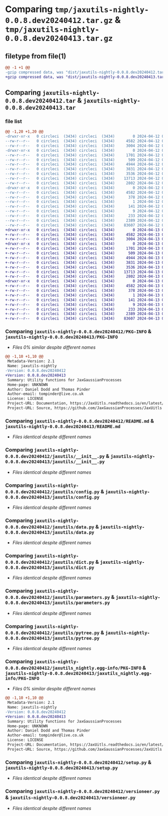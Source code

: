 # Comparing `tmp/jaxutils-nightly-0.0.8.dev20240412.tar.gz` & `tmp/jaxutils-nightly-0.0.8.dev20240413.tar.gz`

## filetype from file(1)

```diff
@@ -1 +1 @@
-gzip compressed data, was "dist/jaxutils-nightly-0.0.8.dev20240412.tar", last modified: Fri Apr 12 00:06:29 2024, max compression
+gzip compressed data, was "dist/jaxutils-nightly-0.0.8.dev20240413.tar", last modified: Sat Apr 13 00:06:31 2024, max compression
```

## Comparing `jaxutils-nightly-0.0.8.dev20240412.tar` & `jaxutils-nightly-0.0.8.dev20240413.tar`

### file list

```diff
@@ -1,20 +1,20 @@
-drwxr-xr-x   0 circleci  (3434) circleci  (3434)        0 2024-04-12 00:06:29.908069 jaxutils-nightly-0.0.8.dev20240412/
--rw-r--r--   0 circleci  (3434) circleci  (3434)     4582 2024-04-12 00:06:29.908069 jaxutils-nightly-0.0.8.dev20240412/PKG-INFO
--rw-r--r--   0 circleci  (3434) circleci  (3434)     3004 2024-04-12 00:06:23.000000 jaxutils-nightly-0.0.8.dev20240412/README.md
-drwxr-xr-x   0 circleci  (3434) circleci  (3434)        0 2024-04-12 00:06:29.908069 jaxutils-nightly-0.0.8.dev20240412/jaxutils/
--rw-r--r--   0 circleci  (3434) circleci  (3434)     1701 2024-04-12 00:06:23.000000 jaxutils-nightly-0.0.8.dev20240412/jaxutils/__init__.py
--rw-r--r--   0 circleci  (3434) circleci  (3434)      509 2024-04-12 00:06:29.908069 jaxutils-nightly-0.0.8.dev20240412/jaxutils/_version.py
--rw-r--r--   0 circleci  (3434) circleci  (3434)     4944 2024-04-12 00:06:23.000000 jaxutils-nightly-0.0.8.dev20240412/jaxutils/config.py
--rw-r--r--   0 circleci  (3434) circleci  (3434)     3831 2024-04-12 00:06:23.000000 jaxutils-nightly-0.0.8.dev20240412/jaxutils/data.py
--rw-r--r--   0 circleci  (3434) circleci  (3434)     3536 2024-04-12 00:06:23.000000 jaxutils-nightly-0.0.8.dev20240412/jaxutils/dict.py
--rw-r--r--   0 circleci  (3434) circleci  (3434)    13713 2024-04-12 00:06:23.000000 jaxutils-nightly-0.0.8.dev20240412/jaxutils/parameters.py
--rw-r--r--   0 circleci  (3434) circleci  (3434)     2802 2024-04-12 00:06:23.000000 jaxutils-nightly-0.0.8.dev20240412/jaxutils/pytree.py
-drwxr-xr-x   0 circleci  (3434) circleci  (3434)        0 2024-04-12 00:06:29.908069 jaxutils-nightly-0.0.8.dev20240412/jaxutils_nightly.egg-info/
--rw-r--r--   0 circleci  (3434) circleci  (3434)     4582 2024-04-12 00:06:29.000000 jaxutils-nightly-0.0.8.dev20240412/jaxutils_nightly.egg-info/PKG-INFO
--rw-r--r--   0 circleci  (3434) circleci  (3434)      378 2024-04-12 00:06:29.000000 jaxutils-nightly-0.0.8.dev20240412/jaxutils_nightly.egg-info/SOURCES.txt
--rw-r--r--   0 circleci  (3434) circleci  (3434)        1 2024-04-12 00:06:29.000000 jaxutils-nightly-0.0.8.dev20240412/jaxutils_nightly.egg-info/dependency_links.txt
--rw-r--r--   0 circleci  (3434) circleci  (3434)      141 2024-04-12 00:06:29.000000 jaxutils-nightly-0.0.8.dev20240412/jaxutils_nightly.egg-info/requires.txt
--rw-r--r--   0 circleci  (3434) circleci  (3434)        9 2024-04-12 00:06:29.000000 jaxutils-nightly-0.0.8.dev20240412/jaxutils_nightly.egg-info/top_level.txt
--rw-r--r--   0 circleci  (3434) circleci  (3434)      233 2024-04-12 00:06:29.908069 jaxutils-nightly-0.0.8.dev20240412/setup.cfg
--rw-r--r--   0 circleci  (3434) circleci  (3434)     2389 2024-04-12 00:06:23.000000 jaxutils-nightly-0.0.8.dev20240412/setup.py
--rw-r--r--   0 circleci  (3434) circleci  (3434)    83607 2024-04-12 00:06:23.000000 jaxutils-nightly-0.0.8.dev20240412/versioneer.py
+drwxr-xr-x   0 circleci  (3434) circleci  (3434)        0 2024-04-13 00:06:31.259058 jaxutils-nightly-0.0.8.dev20240413/
+-rw-r--r--   0 circleci  (3434) circleci  (3434)     4582 2024-04-13 00:06:31.259058 jaxutils-nightly-0.0.8.dev20240413/PKG-INFO
+-rw-r--r--   0 circleci  (3434) circleci  (3434)     3004 2024-04-13 00:06:24.000000 jaxutils-nightly-0.0.8.dev20240413/README.md
+drwxr-xr-x   0 circleci  (3434) circleci  (3434)        0 2024-04-13 00:06:31.259058 jaxutils-nightly-0.0.8.dev20240413/jaxutils/
+-rw-r--r--   0 circleci  (3434) circleci  (3434)     1701 2024-04-13 00:06:24.000000 jaxutils-nightly-0.0.8.dev20240413/jaxutils/__init__.py
+-rw-r--r--   0 circleci  (3434) circleci  (3434)      509 2024-04-13 00:06:31.259058 jaxutils-nightly-0.0.8.dev20240413/jaxutils/_version.py
+-rw-r--r--   0 circleci  (3434) circleci  (3434)     4944 2024-04-13 00:06:24.000000 jaxutils-nightly-0.0.8.dev20240413/jaxutils/config.py
+-rw-r--r--   0 circleci  (3434) circleci  (3434)     3831 2024-04-13 00:06:24.000000 jaxutils-nightly-0.0.8.dev20240413/jaxutils/data.py
+-rw-r--r--   0 circleci  (3434) circleci  (3434)     3536 2024-04-13 00:06:24.000000 jaxutils-nightly-0.0.8.dev20240413/jaxutils/dict.py
+-rw-r--r--   0 circleci  (3434) circleci  (3434)    13713 2024-04-13 00:06:24.000000 jaxutils-nightly-0.0.8.dev20240413/jaxutils/parameters.py
+-rw-r--r--   0 circleci  (3434) circleci  (3434)     2802 2024-04-13 00:06:24.000000 jaxutils-nightly-0.0.8.dev20240413/jaxutils/pytree.py
+drwxr-xr-x   0 circleci  (3434) circleci  (3434)        0 2024-04-13 00:06:31.259058 jaxutils-nightly-0.0.8.dev20240413/jaxutils_nightly.egg-info/
+-rw-r--r--   0 circleci  (3434) circleci  (3434)     4582 2024-04-13 00:06:31.000000 jaxutils-nightly-0.0.8.dev20240413/jaxutils_nightly.egg-info/PKG-INFO
+-rw-r--r--   0 circleci  (3434) circleci  (3434)      378 2024-04-13 00:06:31.000000 jaxutils-nightly-0.0.8.dev20240413/jaxutils_nightly.egg-info/SOURCES.txt
+-rw-r--r--   0 circleci  (3434) circleci  (3434)        1 2024-04-13 00:06:31.000000 jaxutils-nightly-0.0.8.dev20240413/jaxutils_nightly.egg-info/dependency_links.txt
+-rw-r--r--   0 circleci  (3434) circleci  (3434)      141 2024-04-13 00:06:31.000000 jaxutils-nightly-0.0.8.dev20240413/jaxutils_nightly.egg-info/requires.txt
+-rw-r--r--   0 circleci  (3434) circleci  (3434)        9 2024-04-13 00:06:31.000000 jaxutils-nightly-0.0.8.dev20240413/jaxutils_nightly.egg-info/top_level.txt
+-rw-r--r--   0 circleci  (3434) circleci  (3434)      233 2024-04-13 00:06:31.259058 jaxutils-nightly-0.0.8.dev20240413/setup.cfg
+-rw-r--r--   0 circleci  (3434) circleci  (3434)     2389 2024-04-13 00:06:24.000000 jaxutils-nightly-0.0.8.dev20240413/setup.py
+-rw-r--r--   0 circleci  (3434) circleci  (3434)    83607 2024-04-13 00:06:24.000000 jaxutils-nightly-0.0.8.dev20240413/versioneer.py
```

### Comparing `jaxutils-nightly-0.0.8.dev20240412/PKG-INFO` & `jaxutils-nightly-0.0.8.dev20240413/PKG-INFO`

 * *Files 0% similar despite different names*

```diff
@@ -1,10 +1,10 @@
 Metadata-Version: 2.1
 Name: jaxutils-nightly
-Version: 0.0.8.dev20240412
+Version: 0.0.8.dev20240413
 Summary: Utility functions for JaxGaussianProcesses
 Home-page: UNKNOWN
 Author: Daniel Dodd and Thomas Pinder
 Author-email: tompinder@live.co.uk
 License: LICENSE
 Project-URL: Documentation, https://JaxUitls.readthedocs.io/en/latest/
 Project-URL: Source, https://github.com/JaxGaussianProcesses/JaxUitls
```

### Comparing `jaxutils-nightly-0.0.8.dev20240412/README.md` & `jaxutils-nightly-0.0.8.dev20240413/README.md`

 * *Files identical despite different names*

### Comparing `jaxutils-nightly-0.0.8.dev20240412/jaxutils/__init__.py` & `jaxutils-nightly-0.0.8.dev20240413/jaxutils/__init__.py`

 * *Files identical despite different names*

### Comparing `jaxutils-nightly-0.0.8.dev20240412/jaxutils/config.py` & `jaxutils-nightly-0.0.8.dev20240413/jaxutils/config.py`

 * *Files identical despite different names*

### Comparing `jaxutils-nightly-0.0.8.dev20240412/jaxutils/data.py` & `jaxutils-nightly-0.0.8.dev20240413/jaxutils/data.py`

 * *Files identical despite different names*

### Comparing `jaxutils-nightly-0.0.8.dev20240412/jaxutils/dict.py` & `jaxutils-nightly-0.0.8.dev20240413/jaxutils/dict.py`

 * *Files identical despite different names*

### Comparing `jaxutils-nightly-0.0.8.dev20240412/jaxutils/parameters.py` & `jaxutils-nightly-0.0.8.dev20240413/jaxutils/parameters.py`

 * *Files identical despite different names*

### Comparing `jaxutils-nightly-0.0.8.dev20240412/jaxutils/pytree.py` & `jaxutils-nightly-0.0.8.dev20240413/jaxutils/pytree.py`

 * *Files identical despite different names*

### Comparing `jaxutils-nightly-0.0.8.dev20240412/jaxutils_nightly.egg-info/PKG-INFO` & `jaxutils-nightly-0.0.8.dev20240413/jaxutils_nightly.egg-info/PKG-INFO`

 * *Files 0% similar despite different names*

```diff
@@ -1,10 +1,10 @@
 Metadata-Version: 2.1
 Name: jaxutils-nightly
-Version: 0.0.8.dev20240412
+Version: 0.0.8.dev20240413
 Summary: Utility functions for JaxGaussianProcesses
 Home-page: UNKNOWN
 Author: Daniel Dodd and Thomas Pinder
 Author-email: tompinder@live.co.uk
 License: LICENSE
 Project-URL: Documentation, https://JaxUitls.readthedocs.io/en/latest/
 Project-URL: Source, https://github.com/JaxGaussianProcesses/JaxUitls
```

### Comparing `jaxutils-nightly-0.0.8.dev20240412/setup.py` & `jaxutils-nightly-0.0.8.dev20240413/setup.py`

 * *Files identical despite different names*

### Comparing `jaxutils-nightly-0.0.8.dev20240412/versioneer.py` & `jaxutils-nightly-0.0.8.dev20240413/versioneer.py`

 * *Files identical despite different names*

